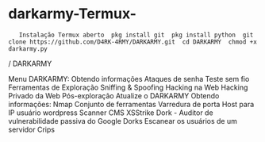 # darkarmy-Termux-
       Instalação Termux aberto  pkg install git  pkg install python  git clone https://github.com/D4RK-4RMY/DARKARMY.git  cd DARKARMY  chmod +x darkarmy.py  
/
DARKARMY

Menu DARKARMY:
Obtendo informações
Ataques de senha
Teste sem fio
Ferramentas de Exploração
Sniffing & Spoofing
Hacking na Web
Hacking Privado da Web
Pós-exploração
Atualize o DARKARMY
Obtendo informações:
Nmap
Conjunto de ferramentas
Varredura de porta
Host para IP
usuário wordpress
Scanner CMS
XSStrike
Dork - Auditor de vulnerabilidade passiva do Google Dorks
Escanear os usuários de um servidor
Crips
